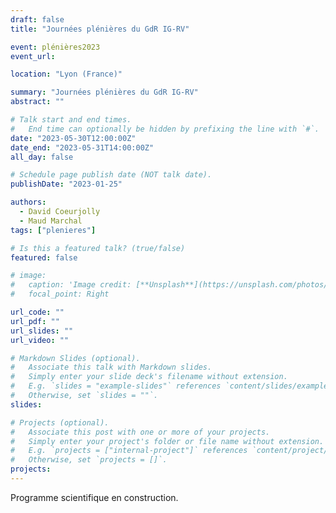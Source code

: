 ```yaml
---
draft: false
title: "Journées plénières du GdR IG-RV"

event: plénières2023
event_url:

location: "Lyon (France)"

summary: "Journées plénières du GdR IG-RV"
abstract: ""

# Talk start and end times.
#   End time can optionally be hidden by prefixing the line with `#`.
date: "2023-05-30T12:00:00Z"
date_end: "2023-05-31T14:00:00Z"
all_day: false

# Schedule page publish date (NOT talk date).
publishDate: "2023-01-25"

authors:
  - David Coeurjolly
  - Maud Marchal
tags: ["plenieres"]

# Is this a featured talk? (true/false)
featured: false

# image:
#   caption: 'Image credit: [**Unsplash**](https://unsplash.com/photos/bzdhc5b3Bxs)'
#   focal_point: Right

url_code: ""
url_pdf: ""
url_slides: ""
url_video: ""

# Markdown Slides (optional).
#   Associate this talk with Markdown slides.
#   Simply enter your slide deck's filename without extension.
#   E.g. `slides = "example-slides"` references `content/slides/example-slides.md`.
#   Otherwise, set `slides = ""`.
slides:

# Projects (optional).
#   Associate this post with one or more of your projects.
#   Simply enter your project's folder or file name without extension.
#   E.g. `projects = ["internal-project"]` references `content/project/deep-learning/index.md`.
#   Otherwise, set `projects = []`.
projects:
---
```


Programme scientifique en construction.
